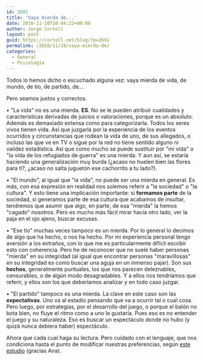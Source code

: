 ```yaml
---
id: 2691
title: 'Vaya mierda de...'
date: 2010-11-10T10:44:22+00:00
author: Jorge Cortell
layout: post
guid: https://cortell.net/blog/?p=2691
permalink: /2010/11/10/vaya-mierda-de/
categories:
  - General
  - Psicología
---
```

Todos lo hemos dicho o escuchado alguna vez: vaya mierda de vida, de mundo, de tío, de partido, de...

Pero seamos justos y correctos.

• "La vida" no es una mierda. **ES**. No se le pueden atribuir cualidades y características derivadas de juicios o valoraciones, porque es un absoluto. Además es demasiado extensa como para categorizarla. Todos los seres vivos tienen vida. Así que juzgarla por la experiencia de los eventos ocurridos y circunstancias que rodean la vida de uno, de sus allegados, o incluso las que ve en TV o sigue por la red no tiene sentido alguno ni validez estadística. Así que como mucho se puede sustituir por "mi vida" o "la vida de los refugiados de guerra" es una mierda. Y aun así, se estaría haciendo una generalización muy burda (¿acaso no huelen bien las flores para ti?, ¿acaso no salta juguetón ese cachorrito a tu lado?).

• "El mundo", al igual que "la vida", no puede ser una mierda en general. Es más, con esa expresión en realidad nos solemos referir a "la sociedad" o "la cultura". Y esto tiene una implicación importante: si **formamos parte** de la sociedad, si generamos parte de esa cultura que acabamos de insultar, tendremos que asumir que algo, en parte, de esa "mierda" la hemos "cagado" nosotros. Pero es mucho más fácil mirar hacia otro lado, ver la paja en el ojo ajeno, buscar excusas.

• "Ese tio" muchas veces tampoco es un mierda. Por lo general lo decimos de algo que ha hecho, o nos ha hecho. Por mi experiencia personal tengo aversión a los extraños, con lo que me es particularmente difícil escribir esto con coherencia. Pero he de reconocer que no suele haber personas "mierda" en su integridad (al igual que encontrar personas "maravillosas" en su integridad es como buscar una aguja en un inmenso pajar). Son sus **hechos**, generalmente puntuales, los que nos parecen deleznables, censurables, o de algún modo desagradables. Y a ellos nos tendríamos que referir, y ellos son los que deberíamos analizar y en todo caso juzgar.

• "El partido" tampoco es una mierda. La clave en este caso son las **expectativas**. Uno va al estadio pensando que va a ocurrir tal o cual cosa. Pero luego, por estrategias, por el desarrollo del juego, o porque el balón no bota bien, no fluye el ritmo como a uno le gustaría. Pues eso es no entender el juego y su naturaleza. Eso es buscar un espectáculo donde no hubo (y quizá nunca debiera haber) espectáculo.

Ahora que cada cual haga su lectura. Pero cuidado con el lenguaje, que nos condiciona hasta el punto de modificar nuestras preferencias, según <a title="https://cesartomelopez.blogspot.com/2010/11/el-idioma-en-que-hablamos-puede-influir.html?utm_source=feedburner&utm_medium=feed&utm_campaign=Feed%3A+ExperientiaDocet+%28Experientia+docet%29" href="https://cesartomelopez.blogspot.com/2010/11/el-idioma-en-que-hablamos-puede-influir.html?utm_source=feedburner&utm_medium=feed&utm_campaign=Feed%3A+ExperientiaDocet+%28Experientia+docet%29" target="_blank">este estudio</a> (gracias Ana).